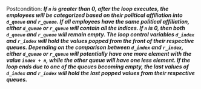 Postcondition: ***If `n` is greater than 0, after the loop executes, the employees will be categorized based on their political affiliation into `d_queue` and `r_queue`. If all employees have the same political affiliation, either `d_queue` or `r_queue` will contain all the indices. If `n` is 0, then both `d_queue` and `r_queue` will remain empty. The loop control variables `d_index` and `r_index` will hold the values popped from the front of their respective queues. Depending on the comparison between `d_index` and `r_index`, either `d_queue` or `r_queue` will potentially have one more element with the value `index + n`, while the other queue will have one less element. If the loop ends due to one of the queues becoming empty, the last values of `d_index` and `r_index` will hold the last popped values from their respective queues.***